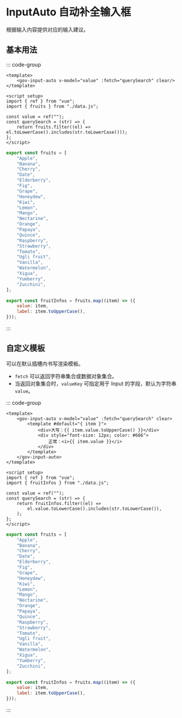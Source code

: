 <script setup>
import inputAutoBase from "./examples/inputauto/inputauto-base.vue"
import inputAutoSlot from "./examples/inputauto/inputauto-slot.vue"
</script>

# InputAuto 自动补全输入框

根据输入内容提供对应的输入建议。

## 基本用法

<inputAutoBase />


::: code-group
```vue [index.vue]
<template>
	<gov-input-auto v-model="value" :fetch="querySearch" clear/>
</template>

<script setup>
import { ref } from "vue";
import { fruits } from "./data.js";

const value = ref("");
const querySearch = (str) => {
	return fruits.filter((el) => el.toLowerCase().includes(str.toLowerCase()));
};
</script>
```


```js [data.js]
export const fruits = [
	"Apple",
	"Banana",
	"Cherry",
	"Date",
	"Elderberry",
	"Fig",
	"Grape",
	"Honeydew",
	"Kiwi",
	"Lemon",
	"Mango",
	"Nectarine",
	"Orange",
	"Papaya",
	"Quince",
	"Raspberry",
	"Strawberry",
	"Tomato",
	"Ugli fruit",
	"Vanilla",
	"Watermelon",
	"Xigua",
	"Yumberry",
	"Zucchini",
];

export const fruitInfos = fruits.map((item) => ({
	value: item,
	label: item.toUpperCase(),
}));
```
:::



## 自定义模板

可以在默认插槽内书写渲染模板。

+ ```fetch```  可以返回字符串集合或数据对象集合。
+ 当返回对象集合时，```valueKey``` 可指定用于 Input 的字段，默认为字符串 ```value```。

<inputAutoSlot />

::: code-group
```vue [index.vue]
<template>
	<gov-input-auto v-model="value" :fetch="querySearch" clear>
		<template #default="{ item }">
			<div>大写：{{ item.value.toUpperCase() }}</div>
			<div style="font-size: 12px; color: #666">
				正常：<i>{{ item.value }}</i>
			</div>
		</template>
	</gov-input-auto>
</template>

<script setup>
import { ref } from "vue";
import { fruitInfos } from "./data.js";

const value = ref("");
const querySearch = (str) => {
	return fruitInfos.filter((el) =>
		el.value.toLowerCase().includes(str.toLowerCase()),
	);
};
</script>
```


```js [data.js]
export const fruits = [
	"Apple",
	"Banana",
	"Cherry",
	"Date",
	"Elderberry",
	"Fig",
	"Grape",
	"Honeydew",
	"Kiwi",
	"Lemon",
	"Mango",
	"Nectarine",
	"Orange",
	"Papaya",
	"Quince",
	"Raspberry",
	"Strawberry",
	"Tomato",
	"Ugli fruit",
	"Vanilla",
	"Watermelon",
	"Xigua",
	"Yumberry",
	"Zucchini",
];

export const fruitInfos = fruits.map((item) => ({
	value: item,
	label: item.toUpperCase(),
}));
```
:::

